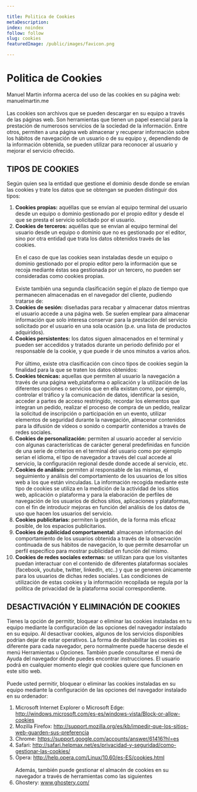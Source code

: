 ```yaml
---

title: Politica de Cookies
metaDescription:
index: noindex
follow: follow
slug: cookies
featuredImage: /public/images/favicon.png

---
```


# Politica de Cookies

Manuel Martin informa acerca del uso de las cookies en su página web: manuelmartin.me
\
\
Las cookies son archivos que se pueden descargar en su equipo a través de las páginas web. Son herramientas que tienen un papel esencial para la prestación de numerosos servicios de la sociedad de la información. Entre otros, permiten a una página web almacenar y recuperar información sobre los hábitos de navegación de un usuario o de su equipo y, dependiendo de la información obtenida, se pueden utilizar para reconocer al usuario y mejorar el servicio ofrecido.

## TIPOS DE COOKIES

Según quien sea la entidad que gestione el dominio desde donde se envían las cookies y trate los datos que se obtengan se pueden distinguir dos tipos:
1. **Cookies propias:** aquéllas que se envían al equipo terminal del usuario desde un equipo o dominio gestionado por el propio editor y desde el que se presta el servicio solicitado por el usuario.
2. **Cookies de terceros:** aquéllas que se envían al equipo terminal del usuario desde un equipo o dominio que no es gestionado por el editor, sino por otra entidad que trata los datos obtenidos través de las cookies.
\
\
En el caso de que las cookies sean instaladas desde un equipo o dominio gestionado por el propio editor pero la información que se recoja mediante éstas sea gestionada por un tercero, no pueden ser consideradas como cookies propias.
\
\
Existe también una segunda clasificación según el plazo de tiempo que permanecen almacenadas en el navegador del cliente, pudiendo tratarse de:
1. **Cookies de sesión:** diseñadas para recabar y almacenar datos mientras el usuario accede a una página web. Se suelen emplear para almacenar información que solo interesa conservar para la prestación del servicio solicitado por el usuario en una sola ocasión (p.e. una lista de productos adquiridos).
2. **Cookies persistentes:** los datos siguen almacenados en el terminal y pueden ser accedidos y tratados durante un periodo definido por el responsable de la cookie, y que puede ir de unos minutos a varios años.
\
\
Por último, existe otra clasificación con cinco tipos de cookies según la finalidad para la que se traten los datos obtenidos:
1. **Cookies técnicas:** aquellas que permiten al usuario la navegación a través de una página web,plataforma o aplicación y la utilización de las diferentes opciones o servicios que en ella existan como, por ejemplo, controlar el tráfico y la comunicación de datos, identificar la sesión, acceder a partes de acceso restringido, recordar los elementos que integran un pedido, realizar el proceso de compra de un pedido, realizar la solicitud de inscripción o participación en un evento, utilizar elementos de seguridad durante la navegación, almacenar contenidos para la difusión de vídeos o sonido o compartir contenidos a través de redes sociales.
2. **Cookies de personalización:** permiten al usuario acceder al servicio con algunas características de carácter general predefinidas en función de una serie de criterios en el terminal del usuario como por ejemplo serian el idioma, el tipo de navegador a través del cual accede al servicio, la configuración regional desde donde accede al servicio, etc.
3. **Cookies de análisis:** permiten al responsable de las mismas, el seguimiento y análisis del comportamiento de los usuarios de los sitios web a los que están vinculadas. La información recogida mediante este tipo de cookies se utiliza en la medición de la actividad de los sitios web, aplicación o plataforma y para la elaboración de perfiles de navegación de los usuarios de dichos sitios, aplicaciones y plataformas, con el fin de introducir mejoras en función del análisis de los datos de uso que hacen los usuarios del servicio.
4. **Cookies publicitarias:** permiten la gestión, de la forma más eficaz posible, de los espacios publicitarios.
5. **Cookies de publicidad comportamental:** almacenan información del comportamiento de los usuarios obtenida a través de la observación continuada de sus hábitos de navegación, lo que permite desarrollar un perfil específico para mostrar publicidad en función del mismo.
6. **Cookies de redes sociales externas:** se utilizan para que los visitantes puedan interactuar con el contenido de diferentes plataformas sociales (facebook, youtube, twitter, linkedIn, etc..) y que se generen únicamente para los usuarios de dichas redes sociales. Las condiciones de utilización de estas cookies y la información recopilada se regula por la política de privacidad de la plataforma social correspondiente.

## DESACTIVACIÓN Y ELIMINACIÓN DE COOKIES

Tienes la opción de permitir, bloquear o eliminar las cookies instaladas en tu equipo mediante la configuración de las opciones del navegador instalado en su equipo. Al desactivar cookies, algunos de los servicios disponibles podrían dejar de estar operativos. La forma de deshabilitar las cookies es diferente para cada navegador, pero normalmente puede hacerse desde el menú Herramientas u Opciones. También puede consultarse el menú de Ayuda del navegador dónde puedes encontrar instrucciones. El usuario podrá en cualquier momento elegir qué cookies quiere que funcionen en este sitio web.
\
\
Puede usted permitir, bloquear o eliminar las cookies instaladas en su equipo mediante la configuración de las opciones del navegador instalado en su ordenador:
1. Microsoft Internet Explorer o Microsoft Edge: http://windows.microsoft.com/es-es/windows-vista/Block-or-allow-cookies 
2. Mozilla Firefox: http://support.mozilla.org/es/kb/impedir-que-los-sitios-web-guarden-sus-preferencia 
3. Chrome: https://support.google.com/accounts/answer/61416?hl=es 
4. Safari: http://safari.helpmax.net/es/privacidad-y-seguridad/como-gestionar-las-cookies/ 
5. Opera: http://help.opera.com/Linux/10.60/es-ES/cookies.html
\
\
Además, también puede gestionar el almacén de cookies en su navegador a través de herramientas como las siguientes
1. Ghostery: www.ghostery.com/

